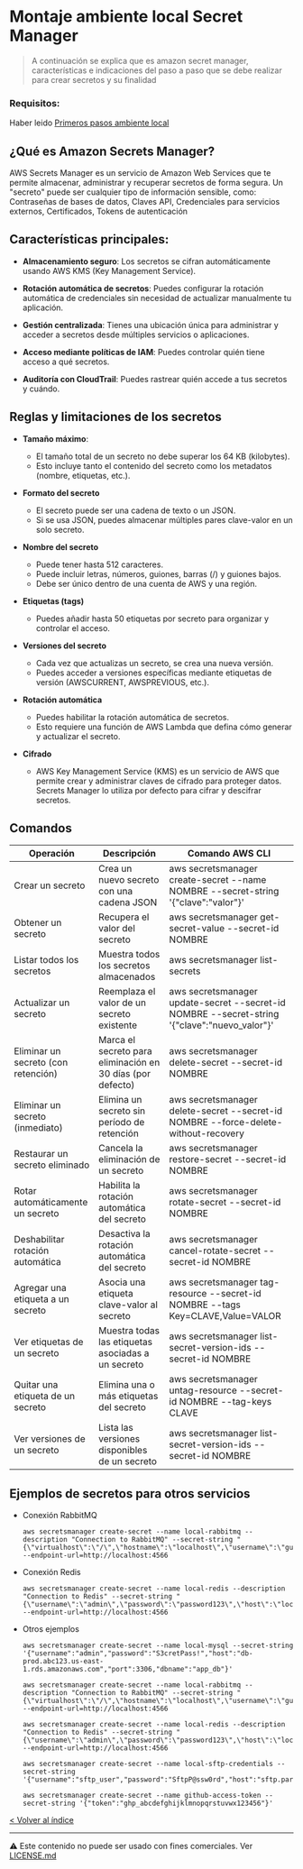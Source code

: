 # Montaje ambiente local Secret Manager
> A continuación se explica que es amazon secret manager, características e indicaciones del paso a paso que se debe realizar para crear secretos y su finalidad

### Requisitos: 

Haber leido [Primeros pasos ambiente local](1-1-podman-localstack-aws.md)

## ¿Qué es Amazon Secrets Manager?

AWS Secrets Manager es un servicio de Amazon Web Services que te permite almacenar, administrar y recuperar secretos de forma segura. Un "secreto" puede ser cualquier tipo de información sensible, como: Contraseñas de bases de datos, Claves API, Credenciales para servicios externos, Certificados, Tokens de autenticación

## Características principales:
- **Almacenamiento seguro**: Los secretos se cifran automáticamente usando AWS KMS (Key Management Service).

- **Rotación automática de secretos**: Puedes configurar la rotación automática de credenciales sin necesidad de actualizar manualmente tu aplicación.

- **Gestión centralizada**: Tienes una ubicación única para administrar y acceder a secretos desde múltiples servicios o aplicaciones.

- **Acceso mediante políticas de IAM**: Puedes controlar quién tiene acceso a qué secretos.

- **Auditoría con CloudTrail**: Puedes rastrear quién accede a tus secretos y cuándo.

## Reglas y limitaciones de los secretos
- **Tamaño máximo**: 
    - El tamaño total de un secreto no debe superar los 64 KB (kilobytes).
    - Esto incluye tanto el contenido del secreto como los metadatos (nombre, etiquetas, etc.).

- **Formato del secreto**
    - El secreto puede ser una cadena de texto o un JSON.
    - Si se usa JSON, puedes almacenar múltiples pares clave-valor en un solo secreto.

- **Nombre del secreto**
    - Puede tener hasta 512 caracteres.
    - Puede incluir letras, números, guiones, barras (/) y guiones bajos.
    - Debe ser único dentro de una cuenta de AWS y una región.

- **Etiquetas (tags)**
    - Puedes añadir hasta 50 etiquetas por secreto para organizar y controlar el acceso.

- **Versiones del secreto**
    - Cada vez que actualizas un secreto, se crea una nueva versión.
    - Puedes acceder a versiones específicas mediante etiquetas de versión (AWSCURRENT, AWSPREVIOUS, etc.).

- **Rotación automática**
    - Puedes habilitar la rotación automática de secretos.
    - Esto requiere una función de AWS Lambda que defina cómo generar y actualizar el secreto.

- **Cifrado**
    - AWS Key Management Service (KMS) es un servicio de AWS que permite crear y administrar claves de cifrado para proteger datos. Secrets Manager lo utiliza por defecto para cifrar y descifrar secretos.

## Comandos

| Operación                              | Descripción                                                   | Comando AWS CLI                                                                                       |
|----------------------------------------|---------------------------------------------------------------|--------------------------------------------------------------------------------------------------------|
| Crear un secreto                       | Crea un nuevo secreto con una cadena JSON                     | aws secretsmanager create-secret --name NOMBRE --secret-string '{"clave":"valor"}'                   |
| Obtener un secreto                     | Recupera el valor del secreto                                 | aws secretsmanager get-secret-value --secret-id NOMBRE                                                |
| Listar todos los secretos              | Muestra todos los secretos almacenados                        | aws secretsmanager list-secrets                                                                       |
| Actualizar un secreto                  | Reemplaza el valor de un secreto existente                    | aws secretsmanager update-secret --secret-id NOMBRE --secret-string '{"clave":"nuevo_valor"}'        |
| Eliminar un secreto (con retención)    | Marca el secreto para eliminación en 30 días (por defecto)    | aws secretsmanager delete-secret --secret-id NOMBRE                                                   |
| Eliminar un secreto (inmediato)        | Elimina un secreto sin período de retención                   | aws secretsmanager delete-secret --secret-id NOMBRE --force-delete-without-recovery                  |
| Restaurar un secreto eliminado         | Cancela la eliminación de un secreto                          | aws secretsmanager restore-secret --secret-id NOMBRE                                                  |
| Rotar automáticamente un secreto       | Habilita la rotación automática del secreto                   | aws secretsmanager rotate-secret --secret-id NOMBRE                                                   |
| Deshabilitar rotación automática       | Desactiva la rotación automática del secreto                  | aws secretsmanager cancel-rotate-secret --secret-id NOMBRE                                            |
| Agregar una etiqueta a un secreto      | Asocia una etiqueta clave-valor al secreto                    | aws secretsmanager tag-resource --secret-id NOMBRE --tags Key=CLAVE,Value=VALOR                      |
| Ver etiquetas de un secreto            | Muestra todas las etiquetas asociadas a un secreto            | aws secretsmanager list-secret-version-ids --secret-id NOMBRE                                         |
| Quitar una etiqueta de un secreto      | Elimina una o más etiquetas del secreto                       | aws secretsmanager untag-resource --secret-id NOMBRE --tag-keys CLAVE                                 |
| Ver versiones de un secreto            | Lista las versiones disponibles de un secreto                 | aws secretsmanager list-secret-version-ids --secret-id NOMBRE                                         |

## Ejemplos de secretos para otros servicios

- Conexión RabbitMQ
    ```
    aws secretsmanager create-secret --name local-rabbitmq --description "Connection to RabbitMQ" --secret-string "{\"virtualhost\":\"/\",\"hostname\":\"localhost\",\"username\":\"guest\",\"password\":\"guest\",\"port\":5672}" --endpoint-url=http://localhost:4566
    ```

- Conexión Redis
    ```
    aws secretsmanager create-secret --name local-redis --description "Connection to Redis" --secret-string "{\"username\":\"admin\",\"password\":\"password123\",\"host\":\"localhost\",\"port\":\"6379\"}" --endpoint-url=http://localhost:4566
    ```

- Otros ejemplos
    ```
    aws secretsmanager create-secret --name local-mysql --secret-string '{"username":"admin","password":"S3cretPass!","host":"db-prod.abc123.us-east-1.rds.amazonaws.com","port":3306,"dbname":"app_db"}'
    
    aws secretsmanager create-secret --name local-rabbitmq --description "Connection to RabbitMQ" --secret-string "{\"virtualhost\":\"/\",\"hostname\":\"localhost\",\"username\":\"guest\",\"password\":\"guest\",\"port\":5672}" --endpoint-url=http://localhost:4566
    
    aws secretsmanager create-secret --name local-redis --description "Connection to Redis" --secret-string "{\"username\":\"admin\",\"password\":\"password123\",\"host\":\"localhost\",\"port\":\"6379\"}" --endpoint-url=http://localhost:4566
    
    aws secretsmanager create-secret --name local-sftp-credentials --secret-string '{"username":"sftp_user","password":"SftpP@ssw0rd","host":"sftp.partner.com","port":22}'
    
    aws secretsmanager create-secret --name github-access-token --secret-string '{"token":"ghp_abcdefghijklmnopqrstuvwx123456"}'
    ```

[< Volver al índice](README.md)

---

⚠️ Este contenido no puede ser usado con fines comerciales. Ver [LICENSE.md](LICENSE.md)